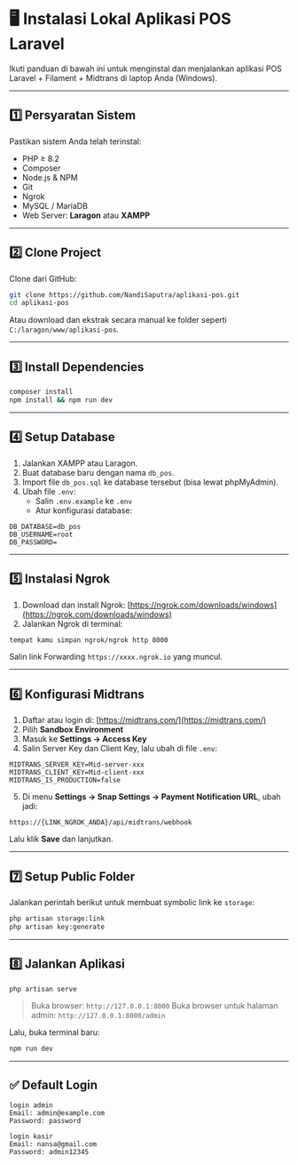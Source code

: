 # 🖥️ Instalasi Lokal Aplikasi POS Laravel

Ikuti panduan di bawah ini untuk menginstal dan menjalankan aplikasi POS Laravel + Filament + Midtrans di laptop Anda (Windows).

---

## 1️⃣ Persyaratan Sistem

Pastikan sistem Anda telah terinstal:

-   PHP ≥ 8.2
-   Composer
-   Node.js & NPM
-   Git
-   Ngrok
-   MySQL / MariaDB
-   Web Server: **Laragon** atau **XAMPP**

---

## 2️⃣ Clone Project

Clone dari GitHub:

```bash
git clone https://github.com/NandiSaputra/aplikasi-pos.git
cd aplikasi-pos
```

Atau download dan ekstrak secara manual ke folder seperti `C:/laragon/www/aplikasi-pos`.

---

## 3️⃣ Install Dependencies

```bash
composer install
npm install && npm run dev
```

---

## 4️⃣ Setup Database

1. Jalankan XAMPP atau Laragon.
2. Buat database baru dengan nama `db_pos`.
3. Import file `db_pos.sql` ke database tersebut (bisa lewat phpMyAdmin).
4. Ubah file `.env`:
    - Salin `.env.example` ke `.env`
    - Atur konfigurasi database:

```env
DB_DATABASE=db_pos
DB_USERNAME=root
DB_PASSWORD=
```

---

## 5️⃣ Instalasi Ngrok

1. Download dan install Ngrok: [https://ngrok.com/downloads/windows](https://ngrok.com/downloads/windows)
2. Jalankan Ngrok di terminal:

```bash
tempat kamu simpan ngrok/ngrok http 8000
```

Salin link Forwarding `https://xxxx.ngrok.io` yang muncul.

---

## 6️⃣ Konfigurasi Midtrans

1. Daftar atau login di: [https://midtrans.com/](https://midtrans.com/)
2. Pilih **Sandbox Environment**
3. Masuk ke **Settings → Access Key**
4. Salin Server Key dan Client Key, lalu ubah di file `.env`:

```env
MIDTRANS_SERVER_KEY=Mid-server-xxx
MIDTRANS_CLIENT_KEY=Mid-client-xxx
MIDTRANS_IS_PRODUCTION=false
```

5. Di menu **Settings → Snap Settings → Payment Notification URL**, ubah jadi:

```
https://{LINK_NGROK_ANDA}/api/midtrans/webhook
```

Lalu klik **Save** dan lanjutkan.

---

## 7️⃣ Setup Public Folder

Jalankan perintah berikut untuk membuat symbolic link ke `storage`:

```bash
php artisan storage:link
php artisan key:generate
```

---

## 8️⃣ Jalankan Aplikasi

```bash
php artisan serve
```

> Buka browser: `http://127.0.0.1:8000`
> Buka browser untuk halaman admin: `http://127.0.0.1:8000/admin`

Lalu, buka terminal baru:

```bash
npm run dev
```

---

## ✅ Default Login

```
login admin
Email: admin@example.com
Password: password

login kasir
Email: nansa@gmail.com
Password: admin12345
```
